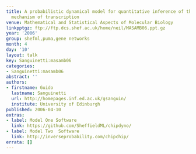 ```yaml
---
title: A probabilistic dynamical model for quantitative inference of the regulatory
  mechanism of transcription
venue: Mathematical and Statistical Aspects of Molecular Biology
linkpptgz: ftp://ftp.dcs.shef.ac.uk/home/neil/MASAMB06.ppt.gz
year: '2006'
group: shefml,puma,gene networks
month: 4
day: '10'
layout: talk
key: Sanguinetti:masamb06
categories:
- Sanguinetti:masamb06
abstract: ''
authors:
- firstname: Guido
  lastname: Sanguinetti
  url: http://homepages.inf.ed.ac.uk/gsanguin/
  institute: University of Edinburgh
published: 2006-04-10
extras:
- label: Model One Software
  link: https://github.com/SheffieldML/chipdyno/
- label: Model Two  Software
  link: http://inverseprobability.com/chipchip/
errata: []
---
```

